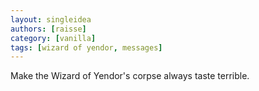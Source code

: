 ```yaml
---
layout: singleidea
authors: [raisse]
category: [vanilla]
tags: [wizard of yendor, messages]
---
```

Make the Wizard of Yendor's corpse always taste terrible.
